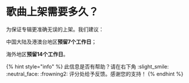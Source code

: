 # 歌曲上架需要多久？

为保证专辑更准确无误的上架。我们建议：

中国大陆及港澳台地区**预留7个工作日**；

海外地区**预留14个工作日**。



{% hint style="info" %}
此信息是否有帮助？请在右下角 :slight\_smile: :neutral\_face: :frowning2: 评分处给予反馈。感谢您的支持！
{% endhint %}
